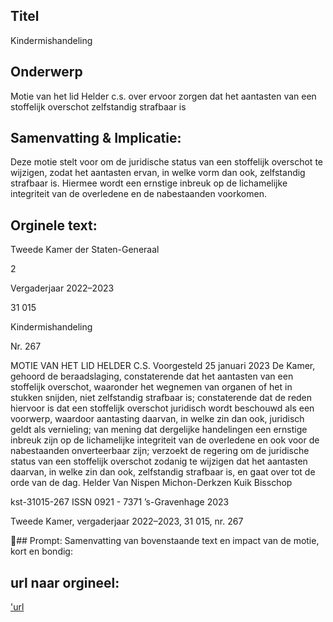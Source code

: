 ## Titel
Kindermishandeling
## Onderwerp
Motie van het lid Helder c.s. over ervoor zorgen dat het aantasten van een stoffelijk overschot zelfstandig strafbaar is 
## Samenvatting & Implicatie:

Deze motie stelt voor om de juridische status van een stoffelijk overschot te wijzigen, zodat het aantasten ervan, in welke vorm dan ook, zelfstandig strafbaar is. Hiermee wordt een ernstige inbreuk op de lichamelijke integriteit van de overledene en de nabestaanden voorkomen.
## Orginele text:


Tweede Kamer der Staten-Generaal

2

Vergaderjaar 2022–2023

31 015

Kindermishandeling

Nr. 267

MOTIE VAN HET LID HELDER C.S.
Voorgesteld 25 januari 2023
De Kamer,
gehoord de beraadslaging,
constaterende dat het aantasten van een stoffelijk overschot, waaronder
het wegnemen van organen of het in stukken snijden, niet zelfstandig
strafbaar is;
constaterende dat de reden hiervoor is dat een stoffelijk overschot
juridisch wordt beschouwd als een voorwerp, waardoor aantasting
daarvan, in welke zin dan ook, juridisch geldt als vernieling;
van mening dat dergelijke handelingen een ernstige inbreuk zijn op de
lichamelijke integriteit van de overledene en ook voor de nabestaanden
onverteerbaar zijn;
verzoekt de regering om de juridische status van een stoffelijk overschot
zodanig te wijzigen dat het aantasten daarvan, in welke zin dan ook,
zelfstandig strafbaar is,
en gaat over tot de orde van de dag.
Helder
Van Nispen
Michon-Derkzen
Kuik
Bisschop

kst-31015-267
ISSN 0921 - 7371
’s-Gravenhage 2023

Tweede Kamer, vergaderjaar 2022–2023, 31 015, nr. 267

## Prompt:
Samenvatting van bovenstaande text en impact van de motie, kort en bondig:

## url naar orgineel:
['url](https://gegevensmagazijn.tweedekamer.nl/OData/v4/2.0/Document(3b0deb53-7f4e-4a5d-ae46-8daa88ef7f7c)/resource)
